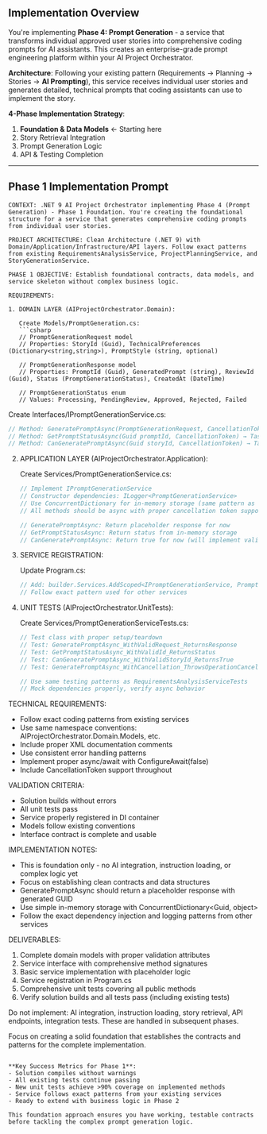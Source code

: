 ## Implementation Overview

You're implementing **Phase 4: Prompt Generation** - a service that transforms individual approved user stories into comprehensive coding prompts for AI assistants. This creates an enterprise-grade prompt engineering platform within your AI Project Orchestrator.

**Architecture**: Following your existing pattern (Requirements → Planning → Stories → **AI Prompting**), this service receives individual user stories and generates detailed, technical prompts that coding assistants can use to implement the story.

**4-Phase Implementation Strategy**:
1. **Foundation & Data Models** ← Starting here
2. Story Retrieval Integration  
3. Prompt Generation Logic
4. API & Testing Completion

---

## Phase 1 Implementation Prompt

```
CONTEXT: .NET 9 AI Project Orchestrator implementing Phase 4 (Prompt Generation) - Phase 1 Foundation. You're creating the foundational structure for a service that generates comprehensive coding prompts from individual user stories.

PROJECT ARCHITECTURE: Clean Architecture (.NET 9) with Domain/Application/Infrastructure/API layers. Follow exact patterns from existing RequirementsAnalysisService, ProjectPlanningService, and StoryGenerationService.

PHASE 1 OBJECTIVE: Establish foundational contracts, data models, and service skeleton without complex business logic.

REQUIREMENTS:

1. DOMAIN LAYER (AIProjectOrchestrator.Domain):

   Create Models/PromptGeneration.cs:
   ```csharp
   // PromptGenerationRequest model
   // Properties: StoryId (Guid), TechnicalPreferences (Dictionary<string,string>), PromptStyle (string, optional)
   
   // PromptGenerationResponse model  
   // Properties: PromptId (Guid), GeneratedPrompt (string), ReviewId (Guid), Status (PromptGenerationStatus), CreatedAt (DateTime)
   
   // PromptGenerationStatus enum
   // Values: Processing, PendingReview, Approved, Rejected, Failed
   ```

   Create Interfaces/IPromptGenerationService.cs:
   ```csharp
   // Method: GeneratePromptAsync(PromptGenerationRequest, CancellationToken) → Task<PromptGenerationResponse>
   // Method: GetPromptStatusAsync(Guid promptId, CancellationToken) → Task<PromptGenerationStatus>
   // Method: CanGeneratePromptAsync(Guid storyId, CancellationToken) → Task<bool>
   ```

2. APPLICATION LAYER (AIProjectOrchestrator.Application):

   Create Services/PromptGenerationService.cs:
   ```csharp
   // Implement IPromptGenerationService
   // Constructor dependencies: ILogger<PromptGenerationService>
   // Use ConcurrentDictionary for in-memory storage (same pattern as other services)
   // All methods should be async with proper cancellation token support
   
   // GeneratePromptAsync: Return placeholder response for now
   // GetPromptStatusAsync: Return status from in-memory storage
   // CanGeneratePromptAsync: Return true for now (will implement validation in Phase 2)
   ```

3. SERVICE REGISTRATION:

   Update Program.cs:
   ```csharp
   // Add: builder.Services.AddScoped<IPromptGenerationService, PromptGenerationService>();
   // Follow exact pattern used for other services
   ```

4. UNIT TESTS (AIProjectOrchestrator.UnitTests):

   Create Services/PromptGenerationServiceTests.cs:
   ```csharp
   // Test class with proper setup/teardown
   // Test: GeneratePromptAsync_WithValidRequest_ReturnsResponse
   // Test: GetPromptStatusAsync_WithValidId_ReturnsStatus  
   // Test: CanGeneratePromptAsync_WithValidStoryId_ReturnsTrue
   // Test: GeneratePromptAsync_WithCancellation_ThrowsOperationCanceledException
   
   // Use same testing patterns as RequirementsAnalysisServiceTests
   // Mock dependencies properly, verify async behavior
   ```

TECHNICAL REQUIREMENTS:
- Follow exact coding patterns from existing services
- Use same namespace conventions: AIProjectOrchestrator.Domain.Models, etc.
- Include proper XML documentation comments
- Use consistent error handling patterns
- Implement proper async/await with ConfigureAwait(false)
- Include CancellationToken support throughout

VALIDATION CRITERIA:
- Solution builds without errors
- All unit tests pass
- Service properly registered in DI container
- Models follow existing conventions
- Interface contract is complete and usable

IMPLEMENTATION NOTES:
- This is foundation only - no AI integration, instruction loading, or complex logic yet
- Focus on establishing clean contracts and data structures
- GeneratePromptAsync should return a placeholder response with generated GUID
- Use simple in-memory storage with ConcurrentDictionary<Guid, object>
- Follow the exact dependency injection and logging patterns from other services

DELIVERABLES:
1. Complete domain models with proper validation attributes
2. Service interface with comprehensive method signatures
3. Basic service implementation with placeholder logic
4. Service registration in Program.cs
5. Comprehensive unit tests covering all public methods
6. Verify solution builds and all tests pass (including existing tests)

Do not implement: AI integration, instruction loading, story retrieval, API endpoints, integration tests. These are handled in subsequent phases.

Focus on creating a solid foundation that establishes the contracts and patterns for the complete implementation.
```

**Key Success Metrics for Phase 1**:
- Solution compiles without warnings
- All existing tests continue passing  
- New unit tests achieve >90% coverage on implemented methods
- Service follows exact patterns from your existing services
- Ready to extend with business logic in Phase 2

This foundation approach ensures you have working, testable contracts before tackling the complex prompt generation logic.